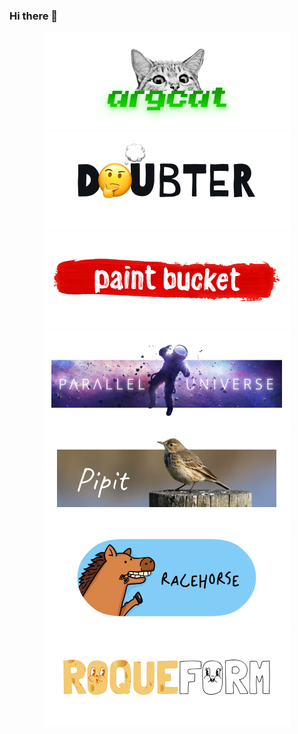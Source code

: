### Hi there 👋

<p align="center">
    <a href="https://github.com/smikhalevski/argcat#readme"><img width="394" src="./images/argcat.png" alt="argcat"></a>
    <a href="https://github.com/smikhalevski/doubter#readme"><img width="394" src="./images/doubter.png" alt="Doubter"></a>
    <a href="https://github.com/smikhalevski/paint-bucket#readme"><img width="394" src="./images/paint-bucket.png" alt="Paint Bucket"></a>
    <a href="https://github.com/smikhalevski/parallel-universe#readme"><img width="394" src="./images/parallel-universe.png" alt="parallel-universe"></a>
    <a href="https://github.com/smikhalevski/pipit#readme"><img width="394" src="./images/pipit.png" alt="Pipit"></a>
    <a href="https://github.com/smikhalevski/racehorse#readme"><img width="394" src="./images/racehorse.png" alt="Racehorse"></a>
    <a href="https://github.com/smikhalevski/roqueform#readme"><img width="394" src="./images/roqueform.png" alt="Roqueform"></a>
</p>

